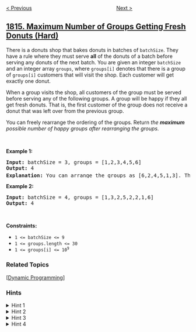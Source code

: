 <!--|This file generated by command(leetcode description); DO NOT EDIT.    |-->
<!--+----------------------------------------------------------------------+-->
<!--|@author    openset <openset.wang@gmail.com>                           |-->
<!--|@link      https://github.com/openset                                 |-->
<!--|@home      https://github.com/openset/leetcode                        |-->
<!--+----------------------------------------------------------------------+-->

[< Previous](../count-nice-pairs-in-an-array "Count Nice Pairs in an Array")
　　　　　　　　　　　　　　　　
[Next >](../truncate-sentence "Truncate Sentence")

## [1815. Maximum Number of Groups Getting Fresh Donuts (Hard)](https://leetcode.com/problems/maximum-number-of-groups-getting-fresh-donuts "得到新鲜甜甜圈的最多组数")

<p>There is a donuts shop that bakes donuts in batches of <code>batchSize</code>. They have a rule where they must serve <strong>all</strong> of the donuts of a batch before serving any donuts of the next batch. You are given an integer <code>batchSize</code> and an integer array <code>groups</code>, where <code>groups[i]</code> denotes that there is a group of <code>groups[i]</code> customers that will visit the shop. Each customer will get exactly one donut.</p>

<p>When a group visits the shop, all customers of the group must be served before serving any of the following groups. A group will be happy if they all get fresh donuts. That is, the first customer of the group does not receive a donut that was left over from the previous group.</p>

<p>You can freely rearrange the ordering of the groups. Return <em>the <strong>maximum</strong> possible number of happy groups after rearranging the groups.</em></p>

<p>&nbsp;</p>
<p><strong>Example 1:</strong></p>

<pre>
<strong>Input:</strong> batchSize = 3, groups = [1,2,3,4,5,6]
<strong>Output:</strong> 4
<strong>Explanation:</strong> You can arrange the groups as [6,2,4,5,1,3]. Then the 1<sup>st</sup>, 2<sup>nd</sup>, 4<sup>th</sup>, and 6<sup>th</sup> groups will be happy.
</pre>

<p><strong>Example 2:</strong></p>

<pre>
<strong>Input:</strong> batchSize = 4, groups = [1,3,2,5,2,2,1,6]
<strong>Output:</strong> 4
</pre>

<p>&nbsp;</p>
<p><strong>Constraints:</strong></p>

<ul>
	<li><code>1 &lt;= batchSize &lt;= 9</code></li>
	<li><code>1 &lt;= groups.length &lt;= 30</code></li>
	<li><code>1 &lt;= groups[i] &lt;= 10<sup>9</sup></code></li>
</ul>

### Related Topics
  [[Dynamic Programming](../../tag/dynamic-programming/README.md)]

### Hints
<details>
<summary>Hint 1</summary>
The maximum number of happy groups is the maximum number of partitions you can split the groups into such that the sum of group sizes in each partition is 0 mod batchSize. At most one partition is allowed to have a different remainder (the first group will get fresh donuts anyway).
</details>

<details>
<summary>Hint 2</summary>
Suppose you have an array freq of length k where freq[i] = number of groups of size i mod batchSize. How can you utilize this in a dp solution?
</details>

<details>
<summary>Hint 3</summary>
Make a DP state dp[freq][r] that represents "the maximum number of partitions you can form given the current freq and current remainder r". You can hash the freq array to store it more easily in the dp table.
</details>

<details>
<summary>Hint 4</summary>
For each i from 0 to batchSize-1, the next DP state is dp[freq`][(r+i)%batchSize] where freq` is freq but with freq[i] decremented by 1. Take the largest of all of the next states and store it in ans. If r == 0, then return ans+1 (because you can form a new partition), otherwise return ans (continuing the current partition).
</details>
